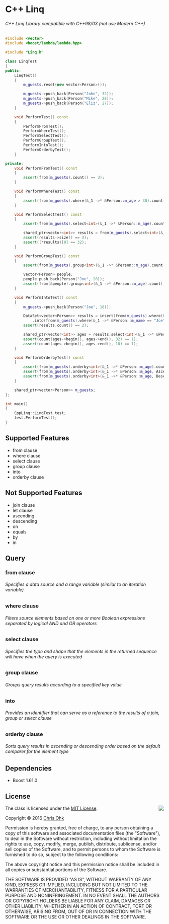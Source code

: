 # C++ Linq

###### C++ Linq Library compatible with C++98/03 (not use Modern C++)

```C++
#include <vector>
#include <boost/lambda/lambda.hpp>

#include "Linq.h"

class LinqTest
{
public:
    LinqTest()
    {
        m_guests.reset(new vector<Person>());

        m_guests->push_back(Person("John", 32));
        m_guests->push_back(Person("Mike", 28));
        m_guests->push_back(Person("Eliz", 27));
    }

    void PerformTest() const
    {
        PerformFromTest();
        PerformWhereTest();
        PerformSelectTest();
        PerformGroupTest();
        PerformIntoTest();
        PerformOrderbyTest();
    }

private:
    void PerformFromTest() const
    {
        assert(from(m_guests).count() == 3);
    }

    void PerformWhereTest() const
    {
        assert(from(m_guests).where(&_1 ->* &Person::m_age > 30).count() == 1);
    }

    void PerformSelectTest() const
    {
        assert(from(m_guests).select<int>(&_1 ->* &Person::m_age).count() == 3);

        shared_ptr<vector<int>> results = from(m_guests).select<int>(&_1 ->* &Person::m_age).get();
        assert(results->size() == 3);
        assert((*results)[0] == 32);
    }

    void PerformGroupTest() const
    {
        assert(from(m_guests).group<int>(&_1 ->* &Person::m_age).count() == 3);

        vector<Person> people;
        people.push_back(Person("Joe", 20));
        assert(from(&people).group<int>(&_1 ->* &Person::m_age).count() == 1);
    }

    void PerformIntoTest() const
    {
        m_guests->push_back(Person("Joe", 18));

        DataSet<vector<Person>> results = insert(from(m_guests).where(&_1 ->* &Person::m_age > 30))
            .into(from(m_guests).where(&_1 ->* &Person::m_name == "Joe"));
        assert(results.count() == 2);

        shared_ptr<vector<int>> ages = results.select<int>(&_1 ->* &Person::m_age).get();
        assert(count(ages->begin(), ages->end(), 32) == 1);
        assert(count(ages->begin(), ages->end(), 18) == 1);
    }

    void PerformOrderbyTest() const
    {
        assert(from(m_guests).orderby<int>(&_1 ->* &Person::m_age).count() == 4);
        assert(from(m_guests).orderby<int>(&_1 ->* &Person::m_age, Ascending).count() == 4);
        assert(from(m_guests).orderby<int>(&_1 ->* &Person::m_age, Descending).count() == 4);
    }

    shared_ptr<vector<Person>> m_guests;
};

int main()
{
	CppLinq::LinqTest test;
	test.PerformTest();
}
```

## Supported Features

* from clause
* where clause
* select clause
* group clause
* into
* orderby clause

## Not Supported Features

* join clause
* let clause
* ascending
* descending
* on
* equals
* by
* in

## Query

### from clause

###### Specifies a data source and a range variable (similar to an iteration variable)

### where clause

###### Filters source elements based on one or more Boolean expressions separated by logical AND and OR operators

### select clause

###### Specifies the type and shape that the elements in the returned sequence will have when the query is executed

### group clause

###### Groups query results according to a specified key value

### into

###### Provides an identifier that can serve as a reference to the results of a join, group or select clause

### orderby clause

###### Sorts query results in ascending or descending order based on the default comparer for the element type

## Dependencies

* Boost 1.61.0

## License

<img align="right" src="http://opensource.org/trademarks/opensource/OSI-Approved-License-100x137.png">

The class is licensed under the [MIT License](http://opensource.org/licenses/MIT):

Copyright &copy; 2016 [Chris Ohk](http://www.github.com/utiLForever)

Permission is hereby granted, free of charge, to any person obtaining a copy of this software and associated documentation files (the "Software"), to deal in the Software without restriction, including without limitation the rights to use, copy, modify, merge, publish, distribute, sublicense, and/or sell copies of the Software, and to permit persons to whom the Software is furnished to do so, subject to the following conditions:

The above copyright notice and this permission notice shall be included in all copies or substantial portions of the Software.

THE SOFTWARE IS PROVIDED "AS IS", WITHOUT WARRANTY OF ANY KIND, EXPRESS OR IMPLIED, INCLUDING BUT NOT LIMITED TO THE WARRANTIES OF MERCHANTABILITY, FITNESS FOR A PARTICULAR PURPOSE AND NONINFRINGEMENT. IN NO EVENT SHALL THE AUTHORS OR COPYRIGHT HOLDERS BE LIABLE FOR ANY CLAIM, DAMAGES OR OTHER LIABILITY, WHETHER IN AN ACTION OF CONTRACT, TORT OR OTHERWISE, ARISING FROM, OUT OF OR IN CONNECTION WITH THE SOFTWARE OR THE USE OR OTHER DEALINGS IN THE SOFTWARE.
